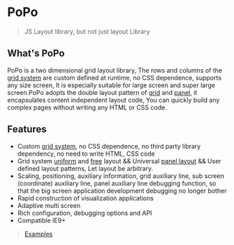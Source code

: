 # PoPo

> JS Layout library,  but not just layout Library

## What's PoPo

PoPo is a two dimensional grid layout library, The rows and columns of the [grid system](/en/grid) are custom defined at runtime, no CSS dependence, supports any size screen, It is especially suitable for large screen and super large screen.PoPo adopts the double layout pattern of [grid](/en/layout.md) and [panel](/en/panel.md), it encapsulates content independent layout code, You can quickly build any complex pages without writing any HTML or CSS code.

## Features

- Custom [grid system](/en/grid),  no CSS dependence,  no third party library dependency,  no need to write HTML,  CSS code
- Grid system [uniform](/en/layout#uniform) and [free](/en/layout#free) layout && Universal [panel layout](/en/panel.md) && User defined layout patterns, Let layout be arbitrary.
- Scaling,  positioning,  auxiliary information,  grid auxiliary line,  sub screen (coordinate) auxiliary line,  panel auxiliary line debugging function,  so that the big screen application development debugging no longer bother
- Rapid construction of visualization applications
- Adaptive multi screen
- Rich configuration,  debugging options and API
- Compatible IE9+

> [Examples](https://shunok.github.io/popo/examples/index.html)